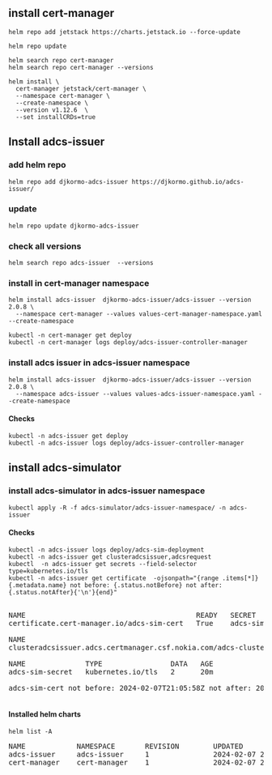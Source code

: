 ## install cert-manager 
```
helm repo add jetstack https://charts.jetstack.io --force-update
```
```
helm repo update
```
```
helm search repo cert-manager
helm search repo cert-manager --versions 
```
```
helm install \
  cert-manager jetstack/cert-manager \
  --namespace cert-manager \
  --create-namespace \
  --version v1.12.6  \
  --set installCRDs=true
```

## Install adcs-issuer 

### add helm repo

```
helm repo add djkormo-adcs-issuer https://djkormo.github.io/adcs-issuer/
```

### update

``` 
helm repo update djkormo-adcs-issuer
```

### check all versions 
```
helm search repo adcs-issuer  --versions
```


### install in cert-manager namespace

```console 
helm install adcs-issuer  djkormo-adcs-issuer/adcs-issuer --version 2.0.8 \
  --namespace cert-manager --values values-cert-manager-namespace.yaml  --create-namespace
```


```
kubectl -n cert-manager get deploy
kubectl -n cert-manager logs deploy/adcs-issuer-controller-manager
```


### install adcs issuer in adcs-issuer namespace

```console 
helm install adcs-issuer  djkormo-adcs-issuer/adcs-issuer --version 2.0.8 \
  --namespace adcs-issuer --values values-adcs-issuer-namespace.yaml --create-namespace
```

#### Checks 
```
kubectl -n adcs-issuer get deploy
kubectl -n adcs-issuer logs deploy/adcs-issuer-controller-manager
```

## install adcs-simulator

### install adcs-simulator in adcs-issuer namespace

```
kubectl apply -R -f adcs-simulator/adcs-issuer-namespace/ -n adcs-issuer

```



#### Checks 
```
kubectl -n adcs-issuer logs deploy/adcs-sim-deployment
kubectl -n adcs-issuer get clusteradcsissuer,adcsrequest
kubectl  -n adcs-issuer get secrets --field-selector type=kubernetes.io/tls 
kubectl -n adcs-issuer get certificate  -ojsonpath="{range .items[*]}{.metadata.name} not before: {.status.notBefore} not after: {.status.notAfter}{'\n'}{end}" 
```

<pre>

NAME                                        READY   SECRET            AGE
certificate.cert-manager.io/adcs-sim-cert   True    adcs-sim-secret   25s

NAME                                                                            AGE
clusteradcsissuer.adcs.certmanager.csf.nokia.com/adcs-cluster-issuer-adcs-sim   22m

NAME              TYPE                DATA   AGE
adcs-sim-secret   kubernetes.io/tls   2      20m

adcs-sim-cert not before: 2024-02-07T21:05:58Z not after: 2025-02-06T21:05:58Z

</pre>


#### Installed helm charts 

```console
helm list -A
```
<pre>
NAME            NAMESPACE       REVISION        UPDATED                                 STATUS          CHART                           APP VERSION
adcs-issuer     adcs-issuer     1               2024-02-07 21:57:18.0829885 +0100 CET   deployed        adcs-issuer-2.0.8               2.0.8
cert-manager    cert-manager    1               2024-02-07 22:16:03.1434831 +0100 CET   deployed        cert-manager-v1.12.6            v1.12.6
</pre>

